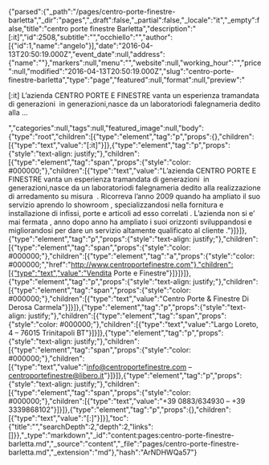 {"parsed":{"_path":"/pages/centro-porte-finestre-barletta","_dir":"pages","_draft":false,"_partial":false,"_locale":"it","_empty":false,"title":"centro porte finestre Barletta","description":"[:it]","id":2508,"subtitle":"","occhiello":"","author":[{"id":1,"name":"angelo"}],"date":"2016-04-13T20:50:19.000Z","event_date":null,"address":{"name":""},"markers":null,"menu":"","website":null,"working_hour":"","price":null,"modified":"2016-04-13T20:50:19.000Z","slug":"centro-porte-finestre-barletta","type":"page","featured":null,"format":null,"preview":"<p>[:it] L’azienda CENTRO PORTE E FINESTRE vanta un esperienza tramandata di generazioni  in generazioni,nasce da un laboratoriodi falegnameria dedito alla &hellip;</p> ","categories":null,"tags":null,"featured_image":null,"body":{"type":"root","children":[{"type":"element","tag":"p","props":{},"children":[{"type":"text","value":"[:it]"}]},{"type":"element","tag":"p","props":{"style":"text-align: justify;"},"children":[{"type":"element","tag":"span","props":{"style":"color: #000000;"},"children":[{"type":"text","value":"L’azienda CENTRO PORTE E FINESTRE vanta un esperienza tramandata di generazioni  in generazioni,nasce da un laboratoriodi falegnameria dedito alla realizzazione di arredamento su misura  . Ricorreva l’anno 2009 quando ha ampliato il suo servizio aprendo lo showroom , specializzandosi nella fornitura e installazione di infissi, porte e articoli ad esso correlati . L’azienda non si e’ mai fermata , anno dopo anno ha ampliato i suoi orizzonti sviluppandosi e migliorandosi per dare un servizio altamente qualificato al cliente ."}]}]},{"type":"element","tag":"p","props":{"style":"text-align: justify;"},"children":[{"type":"element","tag":"span","props":{"style":"color: #000000;"},"children":[{"type":"element","tag":"a","props":{"style":"color: #000000;","href":"http://www.centroportefinestre.com"},"children":[{"type":"text","value":"Vendita Porte e Finestre"}]}]}]},{"type":"element","tag":"p","props":{"style":"text-align: justify;"},"children":[{"type":"element","tag":"span","props":{"style":"color: #000000;"},"children":[{"type":"text","value":"Centro Porte & Finestre Di Derosa Carmela"}]}]},{"type":"element","tag":"p","props":{"style":"text-align: justify;"},"children":[{"type":"element","tag":"span","props":{"style":"color: #000000;"},"children":[{"type":"text","value":"Largo Loreto, 4 – 76015 Trinitapoli BT"}]}]},{"type":"element","tag":"p","props":{"style":"text-align: justify;"},"children":[{"type":"element","tag":"span","props":{"style":"color: #000000;"},"children":[{"type":"text","value":"info@centroportefinestre.com – centroportefinestre@libero.it"}]}]},{"type":"element","tag":"p","props":{"style":"text-align: justify;"},"children":[{"type":"element","tag":"span","props":{"style":"color: #000000;"},"children":[{"type":"text","value":"+39 0883/634930 – +39 3339868102"}]}]},{"type":"element","tag":"p","props":{},"children":[{"type":"text","value":"[:]"}]}],"toc":{"title":"","searchDepth":2,"depth":2,"links":[]}},"_type":"markdown","_id":"content:pages:centro-porte-finestre-barletta.md","_source":"content","_file":"pages/centro-porte-finestre-barletta.md","_extension":"md"},"hash":"ArNDHWQa57"}